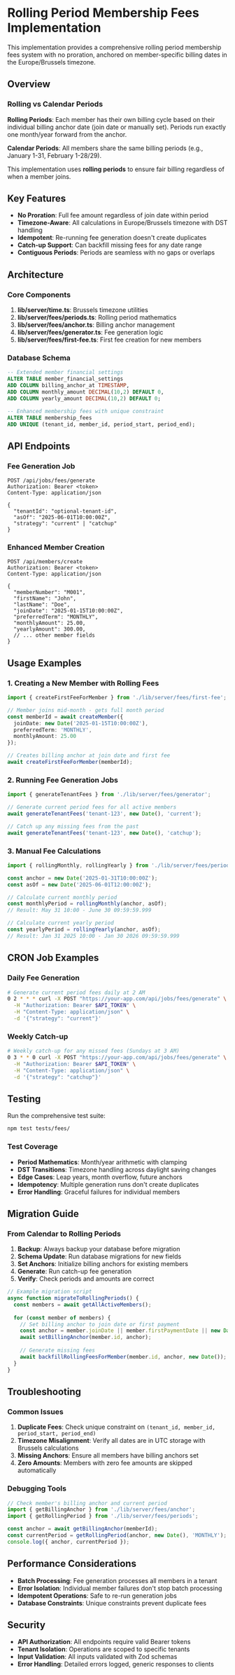 # Rolling Period Membership Fees Implementation

This implementation provides a comprehensive rolling period membership fees system with no proration, anchored on member-specific billing dates in the Europe/Brussels timezone.

## Overview

### Rolling vs Calendar Periods

**Rolling Periods**: Each member has their own billing cycle based on their individual billing anchor date (join date or manually set). Periods run exactly one month/year forward from the anchor.

**Calendar Periods**: All members share the same billing periods (e.g., January 1-31, February 1-28/29).

This implementation uses **rolling periods** to ensure fair billing regardless of when a member joins.

## Key Features

- **No Proration**: Full fee amount regardless of join date within period
- **Timezone-Aware**: All calculations in Europe/Brussels timezone with DST handling
- **Idempotent**: Re-running fee generation doesn't create duplicates
- **Catch-up Support**: Can backfill missing fees for any date range
- **Contiguous Periods**: Periods are seamless with no gaps or overlaps

## Architecture

### Core Components

1. **lib/server/time.ts**: Brussels timezone utilities
2. **lib/server/fees/periods.ts**: Rolling period mathematics
3. **lib/server/fees/anchor.ts**: Billing anchor management
4. **lib/server/fees/generator.ts**: Fee generation logic
5. **lib/server/fees/first-fee.ts**: First fee creation for new members

### Database Schema

```sql
-- Extended member financial settings
ALTER TABLE member_financial_settings 
ADD COLUMN billing_anchor_at TIMESTAMP,
ADD COLUMN monthly_amount DECIMAL(10,2) DEFAULT 0,
ADD COLUMN yearly_amount DECIMAL(10,2) DEFAULT 0;

-- Enhanced membership fees with unique constraint
ALTER TABLE membership_fees 
ADD UNIQUE (tenant_id, member_id, period_start, period_end);
```

## API Endpoints

### Fee Generation Job
```http
POST /api/jobs/fees/generate
Authorization: Bearer <token>
Content-Type: application/json

{
  "tenantId": "optional-tenant-id",
  "asOf": "2025-06-01T10:00:00Z",
  "strategy": "current" | "catchup"
}
```

### Enhanced Member Creation
```http
POST /api/members/create
Authorization: Bearer <token>
Content-Type: application/json

{
  "memberNumber": "M001",
  "firstName": "John",
  "lastName": "Doe",
  "joinDate": "2025-01-15T10:00:00Z",
  "preferredTerm": "MONTHLY",
  "monthlyAmount": 25.00,
  "yearlyAmount": 300.00,
  // ... other member fields
}
```

## Usage Examples

### 1. Creating a New Member with Rolling Fees

```typescript
import { createFirstFeeForMember } from './lib/server/fees/first-fee';

// Member joins mid-month - gets full month period
const memberId = await createMember({
  joinDate: new Date('2025-01-15T10:00:00Z'),
  preferredTerm: 'MONTHLY',
  monthlyAmount: 25.00
});

// Creates billing anchor at join date and first fee
await createFirstFeeForMember(memberId);
```

### 2. Running Fee Generation Jobs

```typescript
import { generateTenantFees } from './lib/server/fees/generator';

// Generate current period fees for all active members
await generateTenantFees('tenant-123', new Date(), 'current');

// Catch up any missing fees from the past
await generateTenantFees('tenant-123', new Date(), 'catchup');
```

### 3. Manual Fee Calculations

```typescript
import { rollingMonthly, rollingYearly } from './lib/server/fees/periods';

const anchor = new Date('2025-01-31T10:00:00Z');
const asOf = new Date('2025-06-01T12:00:00Z');

// Calculate current monthly period
const monthlyPeriod = rollingMonthly(anchor, asOf);
// Result: May 31 10:00 - June 30 09:59:59.999

// Calculate current yearly period  
const yearlyPeriod = rollingYearly(anchor, asOf);
// Result: Jan 31 2025 10:00 - Jan 30 2026 09:59:59.999
```

## CRON Job Examples

### Daily Fee Generation
```bash
# Generate current period fees daily at 2 AM
0 2 * * * curl -X POST "https://your-app.com/api/jobs/fees/generate" \
  -H "Authorization: Bearer $API_TOKEN" \
  -H "Content-Type: application/json" \
  -d '{"strategy": "current"}'
```

### Weekly Catch-up
```bash
# Weekly catch-up for any missed fees (Sundays at 3 AM)
0 3 * * 0 curl -X POST "https://your-app.com/api/jobs/fees/generate" \
  -H "Authorization: Bearer $API_TOKEN" \
  -H "Content-Type: application/json" \
  -d '{"strategy": "catchup"}'
```

## Testing

Run the comprehensive test suite:

```bash
npm test tests/fees/
```

### Test Coverage

- **Period Mathematics**: Month/year arithmetic with clamping
- **DST Transitions**: Timezone handling across daylight saving changes
- **Edge Cases**: Leap years, month overflow, future anchors
- **Idempotency**: Multiple generation runs don't create duplicates
- **Error Handling**: Graceful failures for individual members

## Migration Guide

### From Calendar to Rolling Periods

1. **Backup**: Always backup your database before migration
2. **Schema Update**: Run database migrations for new fields
3. **Set Anchors**: Initialize billing anchors for existing members
4. **Generate**: Run catch-up fee generation
5. **Verify**: Check periods and amounts are correct

```typescript
// Example migration script
async function migrateToRollingPeriods() {
  const members = await getAllActiveMembers();
  
  for (const member of members) {
    // Set billing anchor to join date or first payment
    const anchor = member.joinDate || member.firstPaymentDate || new Date();
    await setBillingAnchor(member.id, anchor);
    
    // Generate missing fees
    await backfillRollingFeesForMember(member.id, anchor, new Date());
  }
}
```

## Troubleshooting

### Common Issues

1. **Duplicate Fees**: Check unique constraint on `(tenant_id, member_id, period_start, period_end)`
2. **Timezone Misalignment**: Verify all dates are in UTC storage with Brussels calculations
3. **Missing Anchors**: Ensure all members have billing anchors set
4. **Zero Amounts**: Members with zero fee amounts are skipped automatically

### Debugging Tools

```typescript
// Check member's billing anchor and current period
import { getBillingAnchor } from './lib/server/fees/anchor';
import { getRollingPeriod } from './lib/server/fees/periods';

const anchor = await getBillingAnchor(memberId);
const currentPeriod = getRollingPeriod(anchor, new Date(), 'MONTHLY');
console.log({ anchor, currentPeriod });
```

## Performance Considerations

- **Batch Processing**: Fee generation processes all members in a tenant
- **Error Isolation**: Individual member failures don't stop batch processing
- **Idempotent Operations**: Safe to re-run generation jobs
- **Database Constraints**: Unique constraints prevent duplicate fees

## Security

- **API Authorization**: All endpoints require valid Bearer tokens
- **Tenant Isolation**: Operations are scoped to specific tenants
- **Input Validation**: All inputs validated with Zod schemas
- **Error Handling**: Detailed errors logged, generic responses to clients